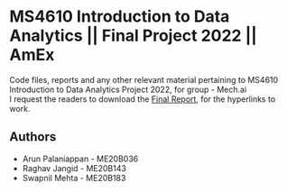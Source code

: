 # MS4610 Introduction to Data Analytics || Final Project 2022 || AmEx

Code files, reports and any other relevant material pertaining to MS4610 Introduction to Data Analytics Project 2022, for group - Mech.ai  
I request the readers to download the [Final Report](https://github.com/ArunPalaniappan/IDA_mech.ai/blob/main/MS4610_mech_ai_final_report.pdf), for the hyperlinks to work.

## Authors  
- Arun Palaniappan - ME20B036   
- Raghav Jangid - ME20B143  
- Swapnil Mehta - ME20B183  
